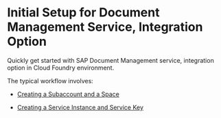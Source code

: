 <!-- loiobc0f1ec7d5374b968e0b0de6db470c94 -->

# Initial Setup for Document Management Service, Integration Option

Quickly get started with SAP Document Management service, integration option in Cloud Foundry environment.

The typical workflow involves:

-   [Creating a Subaccount and a Space](creating-a-subaccount-and-a-space-d0683c7.md)

-   [Creating a Service Instance and Service Key](creating-a-service-instance-and-service-key-fe7f1e5.md)


